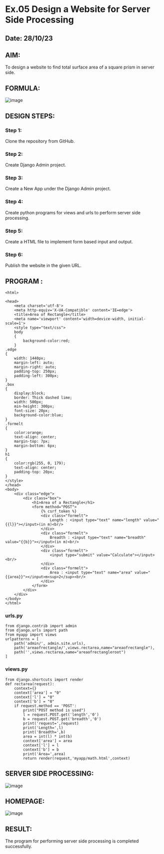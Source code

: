 # Ex.05 Design a Website for Server Side Processing
## Date: 28/10/23

## AIM:
To design a website to find total surface area of a square prism in server side.

## FORMULA:
![image](https://github.com/selvasachein/MathServer/assets/120453887/8ecc8d12-b9a9-43df-be0b-711f299d796d)

## DESIGN STEPS:

### Step 1:
Clone the repository from GitHub.

### Step 2:
Create Django Admin project.

### Step 3:
Create a New App under the Django Admin project.

### Step 4:
Create python programs for views and urls to perform server side processing.

### Step 5:
Create a HTML file to implement form based input and output.

### Step 6:
Publish the website in the given URL.

## PROGRAM :
```
<html>
    
<head>
    <meta charset='utf-8'>
    <meta http-equiv='X-UA-Compatible' content='IE=edge'>
    <title>Area of Rectangle</title>
    <meta name='viewport' content='width=device-width, initial-scale=1'>
    <style type="text/css">
    body 
    {
        background-color:red;
    }
.edge 
{
    width: 1440px;
    margin-left: auto;
    margin-right: auto;
    padding-top: 250px;
    padding-left: 300px;
}
.box
{
    display:block;
    border: Thick dashed lime;
    width: 500px;
    min-height: 300px;
    font-size: 20px;
    background-color:blue;
}
.formelt
{
    color:orange;
    text-align: center;
    margin-top: 7px;
    margin-bottom: 6px;
}
h1
{
    color:rgb(255, 0, 179);
    text-align: center;
    padding-top: 20px;
}
</style>
</head>
<body>
    <div class="edge">
        <div class="box">
            <h1>Area of a Rectangle</h1>
            <form method="POST">
                {% csrf_token %}
                <div class="formelt">
                    Length : <input type="text" name="length" value="{{l}}"></input>(in m)<br/>
                </div>
                <div class="formelt">
                    Breadth : <input type="text" name="breadth" value="{{b}}"></input>(in m)<br/>
                </div>
                <div class="formelt">
                    <input type="submit" value="Calculate"></input><br/>
                </div>
                <div class="formelt">
                    Area : <input type="text" name="area" value="{{area}}"></input>m<sup>2</sup><br/>
                </div>
            </form>
        </div>
    </div>
</body>
</html>
```
### urls.py
```
from django.contrib import admin
from django.urls import path
from myapp import views
urlpatterns = [
    path('admin/', admin.site.urls),
    path('areaofrectangle/',views.rectarea,name="areaofrectangle"),
    path('',views.rectarea,name="areaofrectangleroot")
]
```
### views.py
```
from django.shortcuts import render
def rectarea(request):
    context={}
    context['area'] = "0"
    context['l'] = "0"
    context['b'] = "0"
    if request.method == 'POST':
        print("POST method is used")
        l = request.POST.get('length','0')
        b = request.POST.get('breadth','0')
        print('request=',request)
        print('Length=',l)
        print('Breadth=',b)
        area = int(l) * int(b)
        context['area'] = area
        context['l'] = l
        context['b'] = b
        print('Area=',area)
        return render(request,'myapp/math.html',context)
```

## SERVER SIDE PROCESSING:
![image](https://github.com/Dhiyanesh24/MathServer/assets/118362288/e02bcfd4-75fc-40dd-b850-a711eef05f53)


## HOMEPAGE:
![image](https://github.com/Dhiyanesh24/MathServer/assets/118362288/dcd9beae-1929-48b6-a7b5-3d05da5208d2)


## RESULT:
The program for performing server side processing is completed successfully.
